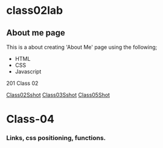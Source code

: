 # class02lab

## About me page

This is a about creating 'About Me' page using the following;

- HTML
- CSS
- Javascript

201 Class 02

[Class02Sshot](images/screenshotforclass02.jpg)
[Class03Sshot](images/sshotclass03.jpg)
[Class05Shot](images/sshotclass05.jpg)

# Class-04

### Links, css positioning, functions.

